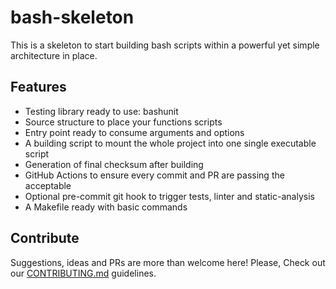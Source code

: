 # bash-skeleton

This is a skeleton to start building bash scripts within a powerful yet simple architecture in place.

## Features

- Testing library ready to use: bashunit
- Source structure to place your functions scripts
- Entry point ready to consume arguments and options
- A building script to mount the whole project into one single executable script
- Generation of final checksum after building
- GitHub Actions to ensure every commit and PR are passing the acceptable
- Optional pre-commit git hook to trigger tests, linter and static-analysis
- A Makefile ready with basic commands

## Contribute

Suggestions, ideas and PRs are more than welcome here!
Please, Check out our [CONTRIBUTING.md](.github/CONTRIBUTING.md) guidelines.
